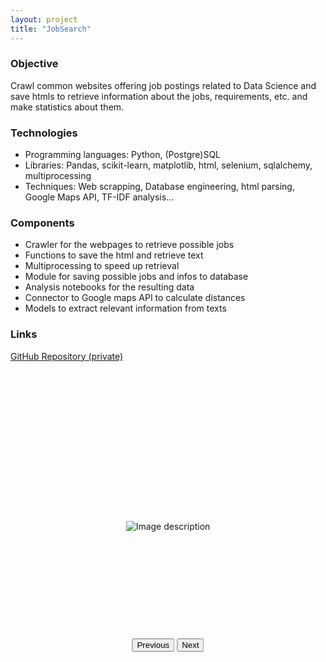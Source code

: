 ```yaml
---
layout: project
title: "JobSearch"
---
```


<div class="container">
  <div class="content-section">
    <div class="content-text">
      <h3>Objective</h3>
      Crawl common websites offering job postings related to Data Science and save htmls to retrieve information about the jobs, requirements, etc. and make statistics about them.
      <h3>Technologies</h3>
      <ul class="technologies">
        <li>Programming languages: Python, (Postgre)SQL </li>
        <li>Libraries: Pandas, scikit-learn, matplotlib, html, selenium, sqlalchemy, multiprocessing </li>
        <li>Techniques: Web scrapping, Database engineering, html parsing, Google Maps API, TF-IDF analysis... </li>
      </ul>
      <h3>Components</h3>
      <ul>
      	<li>Crawler for the webpages to retrieve possible jobs</li>
      	<li>Functions to save the html and retrieve text</li>
      	<li>Multiprocessing to speed up retrieval</li>
      	<li>Module for saving possible jobs and infos to database</li>
      	<li>Analysis notebooks for the resulting data</li>
      	<li>Connector to Google maps API to calculate distances</li>
      	<li>Models to extract relevant information from texts</li>
      </ul>
      <h3>Links</h3>
      	<p><a href="https://github.com/Lukas2357/JobSearch" target="_blank">GitHub Repository (private)</a></p>
      </div>
    <div class="content-images">
    	<div class="image-gallery" style="position: relative; width: 80%; margin: 0 auto;">
  			<div class="image-container" style="display: flex; align-items: center; justify-content: center; height: 500px; overflow: hidden;">
			  <img src="{{ site.baseurl }}/assets/images/{{ page.title }}/image1.png" alt="Image description">
			  <img src="{{ site.baseurl }}/assets/images/{{ page.title }}/image2.png" alt="Image description" style="display: none;">
			  <img src="{{ site.baseurl }}/assets/images/{{ page.title }}/image3.png" alt="Image description" style="display: none;">
			  <img src="{{ site.baseurl }}/assets/images/{{ page.title }}/image4.png" alt="Image description" style="display: none;">
			  <img src="{{ site.baseurl }}/assets/images/{{ page.title }}/image5.png" alt="Image description" style="display: none;">
			  <img src="{{ site.baseurl }}/assets/images/{{ page.title }}/image6.png" alt="Image description" style="display: none;">
			</div>
		  <!-- Add more images as needed -->
		  <div class="gallery-controls" style="position: absolute; bottom: 50; left: 50%; transform: translateX(-50%);">
		    <button id="prev-image">Previous</button>
		    <button id="next-image">Next</button>
		  </div>
		</div>
    </div>
  </div>

<script src="{{ '/assets/js/gallery.js' | relative_url }}"></script>

</div>